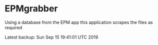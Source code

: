 # EPMgrabber
Using a database from the EPM app this application scrapes the files as required


Latest backup: Sun Sep 15 19:41:01 UTC 2019
